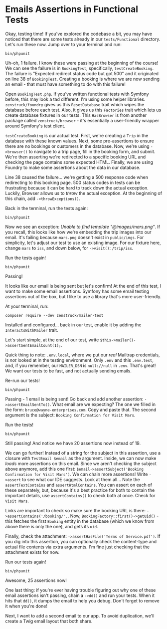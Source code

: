 # Emails Assertions in Functional Tests

Okay, testing time! If you've explored the codebase a bit, you may have noticed that
there are some tests already in our `tests/Functional` directory. Let's run these
now. Jump over to your terminal and run:

```terminal
bin/phpunit
```

Uh-oh, 1 failure. I know these were passing at the beginning of the course! We can
see the failure is in `BookingTest`, specifically, `testCreateBooking`.
The failure is "Expected redirect status code but got 500" and it originated on
line 38 of `BookingTest`. Creating a booking is where we are now sending an email -
that must have something to do with this failure!

Open `BookingTest.php`. If you've written functional tests with Symfony before, this
may look a tad different. I'm using some helper libraries. `zenstruck/foundry` gives
us this `ResetDatabase` trait which wipes the database before each test. Also, it
gives us this `Factories` trait which lets us create database fixtures
in our tests. This `HasBrowser` is from another package called `zenstruck/browser` -
it's essentially a user-friendly wrapper around Symfony's test client.

`testCreateBooking` is our actual test. First, we're creating a `Trip` in the database with
these known values. Next, some pre-assertions to ensure there are no bookings or
customers in the database. Now, we're using `->browser()` to navigate to a trip page,
fill in the booking form, and submit. We're then asserting we're redirected to a
specific booking URL and checking the page contains some expected HTML. Finally, we
are using Foundry to make some assertions about the data in our database.

Line 38 caused the failure... we're getting a 500 response code when redirecting
to this booking page. 500 status codes in tests can be frustrating because it can
be hard to track down the actual exception. Luckily, Browser allows us to *throw*
the actual exception. At the beginning of this chain, add `->throwExceptions()`.

Back in the terminal, run the tests again:

```terminal-silent
bin/phpunit
```

Now we see an exception: *Unable to find template "@images/mars.png"*. If you recall,
this looks like how we're embedding the trip images into our email. It's failing because
`mars.png` doesn't exist in `public/imgs`. For simplicity, let's adjust our test to use
an existing image. For our fixture here, change `mars` to `iss`, and down below, for
`->visit()`: `/trip/iss`.

Run the tests again!

```terminal-silent
bin/phpunit
```

Passing!

It looks like our email is being sent but let's confirm! At the end of this test,
I want to make some email assertions. Symfony has some email testing assertions
out of the box, but I like to use a library that's more user-friendly.

At your terminal, run:

```terminal
composer require --dev zenstruck/mailer-test
```

Installed and configured... back in our test, enable it by adding the `InteractsWithMailer`
trait.

Let's start simple, at the end of our test, write `$this->mailer()->assertSentEmailCount(1);`.

Quick thing to note: `.env.local`, where we put our *real* Mailtrap credentials, is *not*
looked at in the testing environment. Only `.env` and this `.env.test`, and, if you
remember, our `MAILER_DSN` is `null://null` in `.env`. That's great! We want our tests
to be fast, and not actually sending emails.

Re-run our tests!

```terminal-silent
bin/phpunit
```

Passing - 1 email is being sent! Go back and add another assertion: `->assertEmailSentTo()`.
What email are we expecting? The one we filled in the form: `bruce@wayne-enterprises.com`.
Copy and paste that. The second argument is the subject: `Booking Confirmation for Visit Mars`.

Run the tests!

```terminal-silent
bin/phpunit
```

Still passing! And notice we have 20 assertions now instead of 19.

We can go further! Instead of a string for the subject in this assertion, use a closure
with `TestEmail $email` as the argument. Inside, we can now make *loads* more assertions
on this email. Since we aren't checking the subject above anymore, add this one first:
`$email->assertSubject('Booking Confirmation for Visit Mars')`. We can chain more assertions!
Write `->assert` to see what our IDE suggests. Look at them all... Note the `assertTextContains`
and `assertHtmlContains`. You can assert on each of these separately, but, because it's
a best practice for both to contain the important details, use `assertContains()` to check
both at once. Check for `Visit Mars`.

Links are important to check so make sure the booking URL is there:
`->assertContains('/booking/'.`. Now, `BookingFactory::first()->getUid()` - this fetches
the first `Booking` entity in the database (which we know from above there is only the one),
and gets its `uid`.

Finally, check the attachment: `->assertHasFile('Terms of Service.pdf')`. If you dig into
this assertion, you can optionally check the content-type and actual file contents via
extra arguments. I'm fine just checking that the attachment exists for now.

Run our tests again!

```terminal-silent
bin/phpunit
```

Awesome, 25 assertions now!

One last thing: if you're ever having trouble figuring out why one of these email
assertions isn't passing, chain a `->dd()` and run your tests. When it hits that `dd()`,
it dumps the email to help you debug. Don't forget to remove it when you're done!

Next, I want to add a second email to our app. To avoid duplication, we'll create
a Twig email layout that both share.
